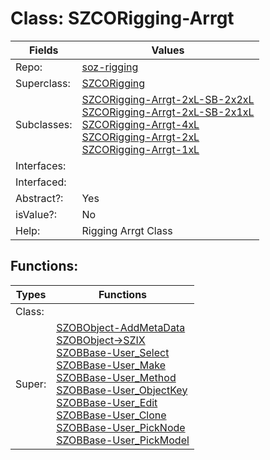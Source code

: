 
# Class:	SZCORigging-Arrgt

| Fields | Values |
| --------- | --------- |
| Repo: | [soz-rigging](/repos/soz-rigging.html) |
| Superclass: | [SZCORigging](SZCORigging.html) |
| Subclasses: | [SZCORigging-Arrgt-2xL-SB-2x2xL](SZCORigging-Arrgt-2xL-SB-2x2xL.html) <br> [SZCORigging-Arrgt-2xL-SB-2x1xL](SZCORigging-Arrgt-2xL-SB-2x1xL.html) <br> [SZCORigging-Arrgt-4xL](SZCORigging-Arrgt-4xL.html) <br> [SZCORigging-Arrgt-2xL](SZCORigging-Arrgt-2xL.html) <br> [SZCORigging-Arrgt-1xL](SZCORigging-Arrgt-1xL.html) |
| Interfaces: |  |
| Interfaced: |  |
| Abstract?: | Yes |
| isValue?: | No |
| Help: | Rigging Arrgt Class |


## Functions:

| Types | Functions |
| --------- | --------- |
| Class: |  |
| Super: | [SZOBObject-AddMetaData](SZOBObject.html) <br> [SZOBObject->SZIX](SZOBObject.html) <br> [SZOBBase-User_Select](SZOBBase.html) <br> [SZOBBase-User_Make](SZOBBase.html) <br> [SZOBBase-User_Method](SZOBBase.html) <br> [SZOBBase-User_ObjectKey](SZOBBase.html) <br> [SZOBBase-User_Edit](SZOBBase.html) <br> [SZOBBase-User_Clone](SZOBBase.html) <br> [SZOBBase-User_PickNode](SZOBBase.html) <br> [SZOBBase-User_PickModel](SZOBBase.html) |


